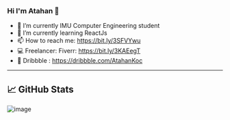 ### Hi I'm Atahan 👋


- 🔭 I’m currently IMU Computer Engineering student 
- 🌱 I’m currently learning ReactJs
- 📫 How to reach me: https://bit.ly/3SFVYwu
- 💻 Freelancer: Fiverr: https://bit.ly/3KAEegT  
- 🎯 Dribbble  : https://dribbble.com/AtahanKoc  
-----------------------------------------------------------------

## &#x1f4c8; GitHub Stats
![image](https://github-readme-stats.vercel.app/api/top-langs/?username=AtahanKocc&layout=compact&langs_count=8&hide_border=true&title_color=000000&icon_color=000000&text_color=000000&bg_color=ffffff)





